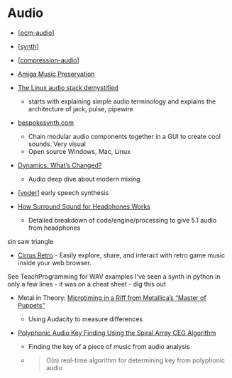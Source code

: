 Audio
=====

* [[pcm-audio]]
* [[synth]]
* [[compression-audio]]
* [Amiga Music Preservation](http://amp.dascene.net/home.php)

* [The Linux audio stack demystified](https://blog.rtrace.io/posts/the-linux-audio-stack-demystified/)
    * starts with explaining simple audio terminology and explains the architecture of jack, pulse, pipewire

* [bespokesynth.com](https://www.bespokesynth.com/)
    * Chain modular audio components together in a GUI to create cool sounds. Very visual
    * Open source Windows, Mac, Linux

* [Dynamics: What’s Changed?](https://www.sonible.com/blog/dynamics-changes/)
    * Audio deep dive about modern mixing

* [[voder]] early speech synthesis
* [How Surround Sound for Headphones Works](https://hajo.me/blog/2014/12/28/how-surround-sound-for-headphones-works/)
    * Detailed breakdown of code/engine/processing to give 5.1 audio from headphones

sin
saw
triangle

* [Cirrus Retro](https://cirrusretro.com/) - Easily explore, share, and interact with retro game music inside your web browser. 

See TeachProgramming for WAV examples
I've seen a synth in python in only a few lines - it was on a cheat sheet - dig this out

* Metal in Theory: [Microtiming in a Riff from Metallica’s “Master of Puppets”](https://metalintheory.com/metallica-master-of-puppets/)
    * Using Audacity to measure differences


* [Polyphonic Audio Key Finding Using the Spiral Array CEG Algorithm](https://ieeexplore.ieee.org/document/1521350)
    * Finding the key of a piece of music from audio analysis
    * > O(n) real-time algorithm for determining key from polyphonic audio


[//begin]: # "Autogenerated link references for markdown compatibility"
[pcm-audio]: pcm-audio.md "PCM Audio"
[synth]: synth.md "Synth"
[compression-audio]: compression-audio.md "Compression Audio"
[voder]: voder.md "Voder"
[//end]: # "Autogenerated link references"